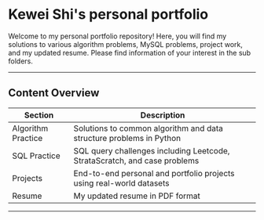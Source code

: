 # Kewei Shi's personal portfolio
Welcome to my personal portfolio repository! Here, you will find my solutions to various algorithm problems, MySQL problems, project work, and my updated resume. 
Please find information of your interest in the sub folders. 

---

## Content Overview

| Section        | Description                                                                 |
|----------------|-----------------------------------------------------------------------------|
| Algorithm Practice       | Solutions to common algorithm and data structure problems in Python        |
| SQL Practice   | SQL query challenges including Leetcode, StrataScratch, and case problems |
| Projects       | End-to-end personal and portfolio projects using real-world datasets       |
| Resume         | My updated resume in PDF format                                            |

---
